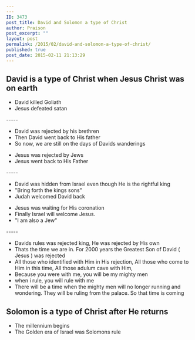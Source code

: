 ```yaml
---
---
ID: 3473
post_title: David and Solomon a type of Christ
author: Praison
post_excerpt: ""
layout: post
permalink: /2015/02/david-and-solomon-a-type-of-christ/
published: true
post_date: 2015-02-11 21:13:29
---
```

<h2>David is a type of Christ when Jesus Christ was on earth</h2>
<ul>
	<li>David killed Goliath</li>
	<li>Jesus defeated satan</li>
</ul>
-----
<ul>
	<li>David was rejected by his brethren</li>
	<li>Then David went back to His father</li>
	<li>So now, we are still on the days of Davids wanderings</li>
</ul>
<ul>
	<li>Jesus was rejected by Jews</li>
	<li>Jesus went back to His Father</li>
</ul>
-----
<ul>
	<li>David was hidden from Israel even though He is the rightful king</li>
	<li>"Bring forth the kings sons"</li>
	<li>Judah welcomed David back</li>
</ul>
<ul>
	<li>Jesus was waiting for His coronation</li>
	<li>Finally Israel will welcome Jesus.</li>
	<li>"I am also a Jew"</li>
</ul>
-----
<ul>
	<li>Davids rules was rejected king, He was rejected by His own</li>
	<li>Thats the time we are in. For 2000 years the Greatest Son of David ( Jesus ) was rejected</li>
	<li>All those who identified with Him in His rejection, All those who come to Him in this time, All those adulum cave with Him,</li>
	<li>Because you were with me, you will be my mighty men</li>
	<li>when i rule, you will rule with me</li>
	<li>There will be a time when the mighty men will no longer running and wondering. They will be ruling from the palace. So that time is coming</li>
</ul>
<h2>Solomon is a type of Christ after He returns</h2>
<ul>
	<li>The millennium begins</li>
	<li>The Golden era of Israel was Solomons rule</li>
</ul>